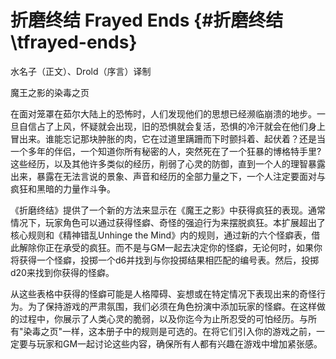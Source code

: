 # 折磨终结 Frayed Ends {#折磨终结\\tfrayed-ends}

水名子（正文）、Drold（序言）译制

魔王之影的染毒之页

在面对笼罩在茹尔大陆上的恐怖时，人们发现他们的思想已经濒临崩溃的地步。一旦自信占了上风，怀疑就会出现，旧的恐惧就会复活，恐惧的冷汗就会在他们身上冒出来。谁能忘记那块肿胀的肉，它在过道里蹒跚而下时颤抖着、起伏着？还是当一个多年的伴侣，一个知道你所有秘密的人，突然死在了一个狂暴的博格特手里?这些经历，以及其他许多类似的经历，削弱了心灵的防御，直到一个人的理智暴露出来，暴露在无法言说的景象、声音和经历的全部力量之下，一个人注定要面对与疯狂和黑暗的力量作斗争。

《折磨终结》提供了一个新的方法来显示在《魔王之影》中获得疯狂的表现。通常情况下，玩家角色可以通过获得怪癖、奇怪的强迫行为来摆脱疯狂。本扩展超出了核心规则和《精神错乱Unhinge
the
Mind》内的规则，通过新的六个怪癖表，借此解除你正在承受的疯狂。而不是与GM一起去决定你的怪癖，无论何时，如果你将获得一个怪癖，投掷一个d6并找到与你投掷结果相匹配的编号表。然后，投掷d20来找到你获得的怪癖。

从这些表格中获得的怪癖可能是人格障碍、妄想或在特定情况下表现出来的奇怪行为。为了保持游戏的严肃氛围，我们必须在角色扮演中添加玩家的怪癖。在这样做的过程中，你展示了人类心灵的脆弱，以及你迄今为止所忍受的可怕经历。与所有"染毒之页"一样，这本册子中的规则是可选的。在将它们引入你的游戏之前，一定要与玩家和GM一起讨论这些内容，确保所有人都有兴趣在游戏中增加紧张感。
